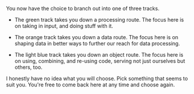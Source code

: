 You now have the choice to branch out into one of three tracks.

* The green track takes you down a processing route. The focus here is on
  taking in input, and doing stuff with it.

* The orange track takes you down a data route. The focus here is on shaping
  data in better ways to further our reach for data processing.

* The light blue track takes you down an object route. The focus here is
  on using, combining, and re-using code, serving not just ourselves but
  others, too.

I honestly have no idea what you will choose. Pick something that seems to suit
you. You're free to come back here at any time and choose again.
